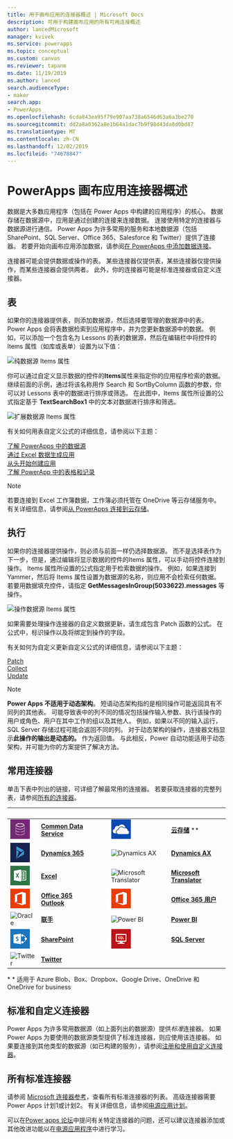 ```yaml
---
title: 用于画布应用的连接器概述 | Microsoft Docs
description: 可用于构建画布应用的所有可用连接概述
author: lancedMicrosoft
manager: kvivek
ms.service: powerapps
ms.topic: conceptual
ms.custom: canvas
ms.reviewer: tapanm
ms.date: 11/19/2019
ms.author: lanced
search.audienceType:
- maker
search.app:
- PowerApps
ms.openlocfilehash: 6cda843ea95f79e907aa738a6546d63a6a3be270
ms.sourcegitcommit: dd2a8a0362a8e1b64a1dac7b9f98d43da8d0bd87
ms.translationtype: MT
ms.contentlocale: zh-CN
ms.lasthandoff: 12/02/2019
ms.locfileid: "74678847"
---
```

# <a name="overview-of-canvas-app-connectors-for-powerapps"></a>PowerApps 画布应用连接器概述
数据是大多数应用程序（包括在 Power Apps 中构建的应用程序）的核心。 数据存储在数据源中，应用是通过创建的连接来连接数据。 连接使用特定的连接器与数据源进行通信。 Power Apps 为许多常用的服务和本地数据源（包括 SharePoint、SQL Server、Office 365、Salesforce 和 Twitter）提供了连接器。 若要开始向画布应用添加数据，请参阅[在 PowerApps 中添加数据连接](add-data-connection.md)。

连接器可能会提供数据或操作的表。 某些连接器仅提供表，某些连接器仅提供操作，而某些连接器会提供两者。 此外，你的连接器可能是标准连接器或自定义连接器。

## <a name="tables"></a>表

如果你的连接器提供表，则添加数据源，然后选择要管理的数据源中的表。 Power Apps 会将表数据检索到应用程序中，并为您更新数据源中的数据。 例如，可以添加一个包含名为 Lessons 的表的数据源，然后在编辑栏中将控件的 Items 属性（如库或表单）设置为以下值：

 ![纯数据源 Items 属性](./media/connections-list/ItemPropertyPlain.png)

你可以通过自定义显示数据的控件的**Items**属性来指定你的应用程序检索的数据。 继续前面的示例，通过将该名称用作 Search 和 SortByColumn 函数的参数，你可以对 Lessons 表中的数据进行排序或筛选。 在此图中，Items 属性所设置的公式指定基于 **TextSearchBox1** 中的文本对数据进行排序和筛选。 

 ![扩展数据源 Items 属性](./media/connections-list/ItemPropertyExpanded.png)

有关如何用表自定义公式的详细信息，请参阅以下主题：

  [了解 PowerApps 中的数据源](working-with-data-sources.md)<br> 
  [通过 Excel 数据生成应用](get-started-create-from-data.md)<br> 
  [从头开始创建应用](get-started-create-from-blank.md)<br>
  [了解 PowerApp 中的表格和记录](working-with-tables.md)

  > [!NOTE]
  > 若要连接到 Excel 工作簿数据，工作簿必须托管在 OneDrive 等云存储服务中。 有关详细信息，请参阅[从 PowerApps 连接到云存储](connections/cloud-storage-blob-connections.md)。

## <a name="actions"></a>执行

如果你的连接器提供操作，则必须与前面一样仍选择数据源。 而不是选择表作为下一步，但是，通过编辑将显示数据的控件的Items 属性，可以手动将控件连接到操作。 Items 属性所设置的公式指定用于检索数据的操作。 例如，如果连接到 Yammer，然后将 Items 属性设置为数据源的名称，则应用不会检索任何数据。 若要用数据填充控件，请指定 **GetMessagesInGroup(5033622).messages** 等操作。

![操作数据源 Items 属性](./media/connections-list/ItemPropertyAction.png)

如果需要处理操作连接器的自定义数据更新，请生成包含 Patch 函数的公式。 在公式中，标识操作以及将绑定到操作的字段。  

有关如何为自定义更新自定义公式的详细信息，请参阅以下主题：

[Patch](functions/function-patch.md)<br>[Collect](functions/function-clear-collect-clearcollect.md)<br>[Update](functions/function-update-updateif.md)

> [!NOTE]
>  **Power Apps 不适用于动态架构**。 短语动态架构指的是相同操作可能返回具有不同列的其他表。 可能导致表中的列不同的情况包括操作输入参数、执行该操作的用户或角色、用户在其中工作的组以及其他人。 例如，如果以不同的输入运行，SQL Server 存储过程可能会返回不同的列。 对于动态架构的操作，连接器文档显示**此操作的输出是动态的。** 作为返回值。 与此相反，Power 自动功能适用于动态架构，并可能为你的方案提供了解决方法。

## <a name="popular-connectors"></a>常用连接器

单击下表中列出的链接，可详细了解最常用的连接器。 若要获取连接器的完整列表，请参阅[所有的连接器](https://docs.microsoft.com/connectors/)。

| &nbsp; | &nbsp; | &nbsp; | &nbsp; | &nbsp; |
| --- | --- | --- | --- | --- |
| ![Common Data Service](./media/connections-list/cdm.png) |[**Common Data Service**](connections/connection-common-data-service.md) |&nbsp; |![云存储](./media/connections-list/onedrive.png) |[**云存储**](connections/cloud-storage-blob-connections.md) ** |
| ![Dynamics 365](./media/connections-list/dynamics-365.png) |[**Dynamics 365**](connections/connection-dynamics-crmonline.md) |&nbsp; | ![Dynamics AX](./media/connections-list/dynamics-ax.png) |[**Dynamics AX**](connections/connection-dynamicsax.md) |
|![Excel](./media/connections-list/excel.png) |[**Excel**](connections/connection-excel.md) |&nbsp; |![Microsoft Translator](./media/connections-list/microsoft-translator.png) |[**Microsoft Translator**](connections/connection-microsoft-translator.md) |
|![Office 365 Outlook](./media/connections-list/office365.png) |[**Office 365 Outlook**](connections/connection-office365-outlook.md) |&nbsp; | ![Office 365 用户](./media/connections-list/office365.png) |[**Office 365 用户**](connections/connection-office365-users.md) |
| ![Oracle](./media/connections-list/oracle-icon.png) |[**联手**](connections/connection-oracledb.md) |&nbsp; | ![Power BI](./media/connections-list/powerbi.png) |[**Power BI**](connections/connection-powerbi.md) |
| ![SharePoint](./media/connections-list/sharepoint.png) |[**SharePoint**](connections/connection-sharepoint-online.md) |&nbsp; | ![SQL Server](./media/connections-list/sql.png) |[**SQL Server**](connections/connection-azure-sqldatabase.md) 
|![Twitter](./media/connections-list/twitter.png) |[**Twitter**](connections/connection-twitter.md)

\* * 适用于 Azure Blob、Box、Dropbox、Google Drive、OneDrive 和 OneDrive for business

## <a name="standard-and-custom-connectors"></a>标准和自定义连接器
Power Apps 为许多常用数据源（如上面列出的数据源）提供*标准*连接器。 如果 Power Apps 为要使用的数据源类型提供了标准连接器，则应使用该连接器。 如果要连接到其他类型的数据源（如已构建的服务），请参阅[注册和使用自定义连接器](../canvas-apps/register-custom-api.md)。

## <a name="all-standard-connectors"></a>所有标准连接器
请参阅 [Microsoft 连接器参考](https://docs.microsoft.com/connectors/)，查看所有标准连接器的列表。 高级连接器需要 Power Apps 计划1或计划2。 有关详细信息，请参阅[电源应用计划](https://powerapps.microsoft.com/pricing/)。

可以在[Power apps 论坛](https://powerusers.microsoft.com/t5/PowerApps-Community/ct-p/PowerApps1)中提问有关特定连接器的问题，还可以建议连接器添加或其他改进功能以在[电源应用程序](https://powerusers.microsoft.com/t5/PowerApps-Ideas/idb-p/PowerAppsIdeas)中进行学习。
